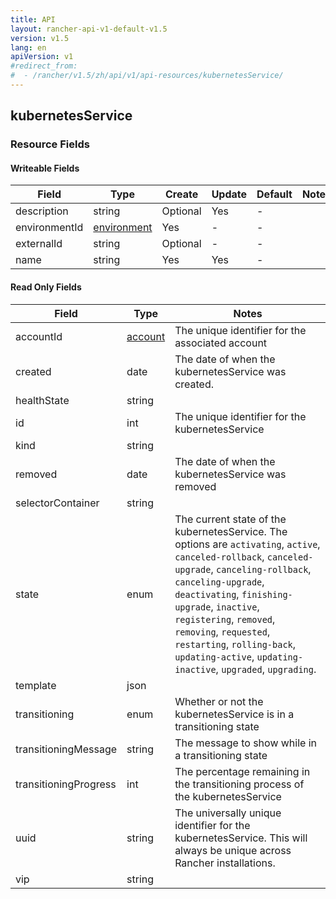 ```yaml
---
title: API
layout: rancher-api-v1-default-v1.5
version: v1.5
lang: en
apiVersion: v1
#redirect_from:
#  - /rancher/v1.5/zh/api/v1/api-resources/kubernetesService/
---
```


## kubernetesService



### Resource Fields

#### Writeable Fields

Field | Type | Create | Update | Default | Notes
---|---|---|---|---|---
description | string | Optional | Yes | - | 
environmentId | [environment]({{site.baseurl}}/rancher/{{page.version}}/{{page.lang}}/api/{{page.apiVersion}}/api-resources/environment/) | Yes | - | - | 
externalId | string | Optional | - | - | 
name | string | Yes | Yes | - | 


#### Read Only Fields

Field | Type   | Notes
---|---|---
accountId | [account]({{site.baseurl}}/rancher/{{page.version}}/{{page.lang}}/api/{{page.apiVersion}}/api-resources/account/)  | The unique identifier for the associated account
created | date  | The date of when the kubernetesService was created.
healthState | string  | 
id | int  | The unique identifier for the kubernetesService
kind | string  | 
removed | date  | The date of when the kubernetesService was removed
selectorContainer | string  | 
state | enum  | The current state of the kubernetesService. The options are `activating`, `active`, `canceled-rollback`, `canceled-upgrade`, `canceling-rollback`, `canceling-upgrade`, `deactivating`, `finishing-upgrade`, `inactive`, `registering`, `removed`, `removing`, `requested`, `restarting`, `rolling-back`, `updating-active`, `updating-inactive`, `upgraded`, `upgrading`.
template | json  | 
transitioning | enum  | Whether or not the kubernetesService is in a transitioning state
transitioningMessage | string  | The message to show while in a transitioning state
transitioningProgress | int  | The percentage remaining in the transitioning process of the kubernetesService
uuid | string  | The universally unique identifier for the kubernetesService. This will always be unique across Rancher installations.
vip | string  | 


<br>

